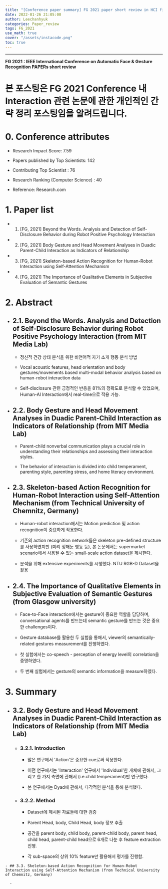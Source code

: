```yaml
---
title: "[Conference paper summary] FG 2021 paper short review in HCI field"
date: 2022-01-26 21:05:00
author: Leechanhyuk
categories: Paper_review
tags: FG_2021
use_math: true
cover: "/assets/instacode.png"
toc: true
---
```


* * *

**FG 2021 : IEEE International Conference on Automatic Face & Gesture Recognition PAPERs short review**

# 본 포스팅은 FG 2021 Conference 내 Interaction 관련 논문에 관한 개인적인 간략 정리 포스팅임을 알려드립니다.

# 0. Conference attributes

  - Research Impact Score: 7.59

  - Papers published by Top Scientists: 142

  - Contributing Top Scientist : 76

  - Research Ranking (Computer Science) : 40

  - Reference: Research.com

# 1. Paper list

  - 1. [FG, 2021] Beyond the Words. Analysis and Detection of Self-Disclosure Behavior during Robot Positive Psychology Interaction

  - 2. [FG, 2021] Body Gesture and Head Movement Analyses in Duadic Parent-Child Interaction as Indicators of Relationship

  - 3. [FG, 2021] Skeleton-based Action Recognition for Human-Robot Interaction using Self-Attention Mechanism

  - 4. [FG, 2021] The Importance of Qualitative Elements in Subjective Evaluation of Semantic Gestures
  
# 2. Abstract

  - ## 2.1. Beyond the Words. Analysis and Detection of Self-Disclosure Behavior during Robot Positive Psychology Interaction (from MIT Media Lab)

    - 정신적 건강 상태 분석을 위한 비언어적 자기 소개 행동 분석 방법

    - Vocal acoustic features, head orientation and body gestures/movements based multi-modal behavior analysis based on human-robot interaction data

    - Self-disclosure 관련 긍정적인 반응을 81%의 정확도로 분석할 수 있었으며, Human-AI Interaction에서 real-time으로 적용 가능.

  - ## 2.2. Body Gesture and Head Movement Analyses in Duadic Parent-Child Interaction as Indicators of Relationship (from MIT Media Lab)

    - Parent-child nonverbal communication plays a crucial role in understanding their relationships and assessing their interaction styles.

    - The behavior of interaction is divided into child temperament, parenting style, parenting stress, and home literacy environment.

  - ## 2.3. Skeleton-based Action Recognition for Human-Robot Interaction using Self-Attention Mechanism (from Technical University of Chemnitz, Germany)

    - Human-robot interaction에서는 Motion prediction 및 action recognition이 중요하게 작용한다.

    - 기존의 action recognition network들은 skeleton pre-defined structure를 사용하였지만 (미리 정해둔 행동 등), 본 논문에서는 supermarket scenario에서 사용될 수 있는 small-scale action dataset을 제시한다.

    - 분석을 위해 extensive experiments를 시행했다. NTU RGB-D Dataset을 활용

  - ## 2.4. The Importance of Qualitative Elements in Subjective Evaluation of Semantic Gestures (from Glasgow university)

    - Face-to-Face interaction에서는 gesture이 중요한 역할을 담당하며, conversational agents를 만드는데 semantic gesture를 만드는 것은 중요한 challenges이다.

    - Gesture database를 활용한 두 실험을 통해서, viewer의 semantically-related gestures measurement를 진행하였다.

    - 첫 실험에서는 co-speech - perception of energy level의 correlation을 증명하였다.

    - 두 번째 실험에서는 gesture의 semantic information을 measure하였다.

# 3. Summary

   - ## 3.2. Body Gesture and Head Movement Analyses in Duadic Parent-Child Interaction as Indicators of Relationship (from MIT Media Lab)

      - ### 3.2.1. Introduction

        - 많은 연구에서 'Action'은 중요한 cue로써 작용한다.

        - 이전 연구에서는 'Interaction' 연구에서 'Individual'한 개체에 관해서, 그리고 한 가지 측면에 관해서 (i.e.child temperament)만 연구했다.

        - 본 연구에서는 Dyad에 관해서, 다각적인 분석을 통해 분석했다.
      
      - ### 3.2.2. Method

        - Dataset에 제시된 자료들에 대한 검증

        - Parent Head, body, Child Head, body 정보 추출

        - 공간을 parent body, child body, parent-child body, parent head, child head, parent-child head으로 6개로 나눈 후 feature extraction 진행.

        - 각 sub-space의 상위 10% feature만 활용해서 평가를 진행함.

    - ## 3.3. Skeleton-based Action Recognition for Human-Robot Interaction using Self-Attention Mechanism (from Technical University of Chemnitz, Germany)

      - 
